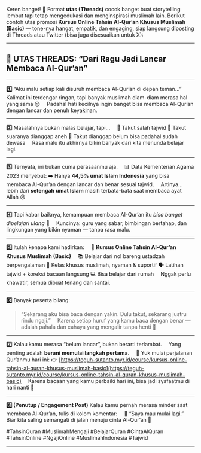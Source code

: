 Keren banget! 🎯 Format **utas (Threads)** cocok banget buat storytelling lembut tapi tetap mengedukasi dan menginspirasi muslimah lain.
Berikut contoh utas promosi **Kursus Online Tahsin Al-Qur’an Khusus Muslimah (Basic)** — tone-nya hangat, empatik, dan engaging, siap langsung diposting di Threads atau Twitter (bisa juga disesuaikan untuk X):

---

## 🌸 **UTAS THREADS: “Dari Ragu Jadi Lancar Membaca Al-Qur’an”**

---

**1️⃣**
“Aku malu setiap kali disuruh membaca Al-Qur’an di depan teman…”
⠀
Kalimat ini terdengar ringan, tapi banyak muslimah diam-diam merasa hal yang sama 😔
⠀
Padahal hati kecilnya ingin banget bisa membaca Al-Qur’an dengan lancar dan penuh keyakinan.

---

**2️⃣**
Masalahnya bukan malas belajar, tapi…
⠀
📖 Takut salah tajwid
📖 Takut suaranya dianggap aneh
📖 Takut dianggap belum bisa padahal sudah dewasa
⠀
Rasa malu itu akhirnya bikin banyak dari kita menunda belajar lagi.

---

**3️⃣**
Ternyata, ini bukan cuma perasaanmu aja.
⠀
📊 Data Kementerian Agama 2023 menyebut:
➡️ Hanya **44,5% umat Islam Indonesia** yang bisa membaca Al-Qur’an dengan lancar dan benar sesuai tajwid.
⠀
Artinya… lebih dari **setengah umat Islam** masih terbata-bata saat membaca ayat Allah 😢

---

**4️⃣**
Tapi kabar baiknya, kemampuan membaca Al-Qur’an itu *bisa banget dipelajari ulang* 🌷
⠀
Kuncinya: guru yang sabar, bimbingan bertahap, dan lingkungan yang bikin nyaman — tanpa rasa malu.

---

**5️⃣**
Itulah kenapa kami hadirkan:
⠀
💫 **Kursus Online Tahsin Al-Qur’an Khusus Muslimah (Basic)**
⠀
📚 Belajar dari nol bareng ustadzah berpengalaman
🩷 Kelas khusus muslimah, nyaman & suportif
🗣 Latihan tajwid + koreksi bacaan langsung
💻 Bisa belajar dari rumah
⠀
Nggak perlu khawatir, semua dibuat tenang dan santai.

---

**6️⃣**
Banyak peserta bilang:

> “Sekarang aku bisa baca dengan yakin. Dulu takut, sekarang justru rindu ngaji.”
> ⠀
> Karena setiap huruf yang kamu baca dengan benar —
> adalah pahala dan cahaya yang mengalir tanpa henti 🤍

---

**7️⃣**
Kalau kamu merasa “belum lancar”, bukan berarti terlambat.
⠀
Yang penting adalah **berani memulai langkah pertama**.
⠀
🌙 Yuk mulai perjalanan Qur’anmu hari ini:
👉 [https://teguh-sutanto.myr.id/course/kursus-online-tahsin-al-quran-khusus-muslimah-basic](https://teguh-sutanto.myr.id/course/kursus-online-tahsin-al-quran-khusus-muslimah-basic)
⠀
Karena bacaan yang kamu perbaiki hari ini,
bisa jadi syafaatmu di hari nanti 🤲

---

**8️⃣ (Penutup / Engagement Post)**
Kalau kamu pernah merasa minder saat membaca Al-Qur’an,
tulis di kolom komentar:
⠀
🌸 “Saya mau mulai lagi.”
⠀
Biar kita saling semangati di jalan menuju cinta Al-Qur’an 💖

#TahsinQuran #MuslimahMengaji #BelajarQuran #CintaAlQuran #TahsinOnline #NgajiOnline #MuslimahIndonesia #Tajwid

---
